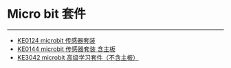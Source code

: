 # Micro bit 套件
---

* [KE0124 microbit 传感器套装](https://www.keyesrobot.cn/projects/KE0124/en/latest/)
* [KE0144 microbit 传感器套装 含主板](https://www.keyesrobot.cn/projects/KE0144/en/latest/)
* [KE3042 microbit 高级学习套件（不含主板）](https://www.keyesrobot.cn/projects/KE3042/en/latest/)











